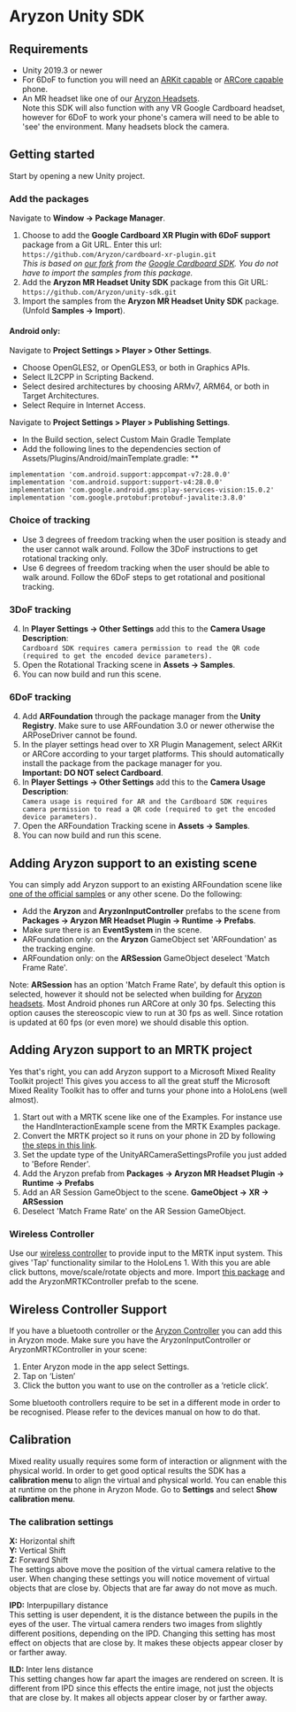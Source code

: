 # Aryzon Unity SDK
## Requirements
* Unity 2019.3 or newer
* For 6DoF to function you will need an [ARKit capable](https://developer.apple.com/library/archive/documentation/DeviceInformation/Reference/iOSDeviceCompatibility/DeviceCompatibilityMatrix/DeviceCompatibilityMatrix.html) or [ARCore capable](https://developers.google.com/ar/devices) phone.
* An MR headset like one of our [Aryzon Headsets](https://www.aryzon.com).<br>Note this SDK will also function with any VR Google Cardboard headset, however for 6DoF to work your phone's camera will need to be able to 'see' the environment. Many headsets block the camera.

## Getting started
Start by opening a new Unity project.
### Add the packages
Navigate to **Window -> Package Manager**.
1. Choose to add the **Google Cardboard XR Plugin with 6DoF support** package from a Git URL. Enter this url:<br>`https://github.com/Aryzon/cardboard-xr-plugin.git`<br>*This is based on [our fork](https://github.com/Aryzon/cardboard) from the [Google Cardboard SDK](https://github.com/googlevr/cardboard). You do not have to import the samples from this package.*
2. Add the **Aryzon MR Headset Unity SDK** package from this Git URL:<br>`https://github.com/Aryzon/unity-sdk.git`
3. Import the samples from the **Aryzon MR Headset Unity SDK** package. (Unfold **Samples -> Import**).

#### Android only:
Navigate to **Project Settings > Player > Other Settings**.
* Choose OpenGLES2, or OpenGLES3, or both in Graphics APIs.
* Select IL2CPP in Scripting Backend.
* Select desired architectures by choosing ARMv7, ARM64, or both in Target Architectures.
* Select Require in Internet Access.

Navigate to **Project Settings > Player > Publishing Settings**.
* In the Build section, select Custom Main Gradle Template
* Add the following lines to the dependencies section of Assets/Plugins/Android/mainTemplate.gradle:
**
```
implementation 'com.android.support:appcompat-v7:28.0.0'
implementation 'com.android.support:support-v4:28.0.0'
implementation 'com.google.android.gms:play-services-vision:15.0.2'
implementation 'com.google.protobuf:protobuf-javalite:3.8.0'
```

### Choice of tracking
* Use 3 degrees of freedom tracking when the user position is steady and the user cannot walk around. Follow the 3DoF instructions to get rotational tracking only.
* Use 6 degrees of freedom tracking when the user should be able to walk around. Follow the 6DoF steps to get rotational and positional tracking.

### 3DoF tracking
4. In **Player Settings -> Other Settings** add this to the **Camera Usage Description**:<br>`Cardboard SDK requires camera permission to read the QR code (required to get the encoded device parameters).`
5. Open the Rotational Tracking scene in **Assets -> Samples**.
6. You can now build and run this scene.

### 6DoF tracking
4. Add **ARFoundation** through the package manager from the **Unity Registry**. Make sure to use ARFoundation 3.0 or newer otherwise the ARPoseDriver cannot be found.
5. In the player settings head over to XR Plugin Management, select ARKit or ARCore according to your target platforms. This should automatically install the package from the package manager for you.<br>**Important: DO NOT select Cardboard**.
6. In **Player Settings -> Other Settings** add this to the **Camera Usage Description**:<br>`Camera usage is required for AR and the Cardboard SDK requires camera permission to read a QR code (required to get the encoded device parameters).`
7. Open the ARFoundation Tracking scene in **Assets -> Samples**.
8. You can now build and run this scene.

## Adding Aryzon support to an existing scene
You can simply add Aryzon support to an existing ARFoundation scene like [one of the official samples](https://github.com/Unity-Technologies/arfoundation-samples) or any other scene. Do the following:
* Add the **Aryzon** and **AryzonInputController** prefabs to the scene from **Packages -> Aryzon MR Headset Plugin -> Runtime -> Prefabs**.
* Make sure there is an **EventSystem** in the scene.
* ARFoundation only: on the **Aryzon** GameObject set 'ARFoundation' as the tracking engine.
* ARFoundation only: on the **ARSession** GameObject deselect 'Match Frame Rate'.

Note: **ARSession** has an option 'Match Frame Rate', by default this option is selected, however it should not be selected when building for [Aryzon headsets](https://www.aryzon.com). Most Android phones run ARCore at only 30 fps. Selecting this option causes the stereoscopic view to run at 30 fps as well. Since rotation is updated at 60 fps (or even more) we should disable this option.

## Adding Aryzon support to an MRTK project
Yes that's right, you can add Aryzon support to a Microsoft Mixed Reality Toolkit project! This gives you access to all the great stuff the Microsoft Mixed Reality Toolkit has to offer and turns your phone into a HoloLens (well almost).

1. Start out with a MRTK scene like one of the Examples. For instance use the HandInteractionExample scene from the MRTK Examples package.
2. Convert the MRTK project so it runs on your phone in 2D by following [the steps in this link](https://microsoft.github.io/MixedRealityToolkit-Unity/Documentation/CrossPlatform/UsingARFoundation.html).
3. Set the update type of the UnityARCameraSettingsProfile you just added to 'Before Render'.
4. Add the Aryzon prefab  from **Packages -> Aryzon MR Headset Plugin -> Runtime -> Prefabs**
5. Add an AR Session GameObject to the scene. **GameObject -> XR -> ARSession**
6. Deselect 'Match Frame Rate' on the AR Session GameObject.

### Wireless Controller
Use our [wireless controller](https://www.aryzon.com/aryzon-wireless-controller) to provide input to the MRTK input system. This gives 'Tap' functionality similar to the HoloLens 1. With this you are able click buttons, move/scale/rotate objects and more. Import [this package](https://github.com/Aryzon/unity-sdk/raw/main/Extras/AryzonMRTK.unitypackage) and add the AryzonMRTKController prefab to the scene.

## Wireless Controller Support
If you have a bluetooth controller or the [Aryzon Controller](https://www.aryzon.com/aryzon-wireless-controller) you can add this in Aryzon mode. Make sure you have the AryzonInputController or AryzonMRTKController in your scene:

1. Enter Aryzon mode in the app select Settings.
2. Tap on ‘Listen’
3. Click the button you want to use on the controller as a ‘reticle click’.

Some bluetooth controllers require to be set in a different mode in order to be recognised. Please refer to the devices manual on how to do that.

## Calibration
Mixed reality usually requires some form of interaction or alignment with the physical world. In order to get good optical results the SDK has a **calibration menu** to align the virtual and physical world. You can enable this at runtime on the phone in Aryzon Mode. Go to **Settings** and select **Show calibration menu**.

### The calibration settings
**X:** Horizontal shift<br>
**Y:** Vertical Shift<br>
**Z:** Forward Shift<br>
The settings above move the position of the virtual camera relative to the user. When changing these settings you will notice movement of virtual objects that are close by. Objects that are far away do not move as much.

**IPD:** Interpupillary distance<br>
This setting is user dependent, it is the distance between the pupils in the eyes of the user. The virtual camera renders two images from slightly different positions, depending on the IPD. Changing this setting has most effect on objects that are close by. It makes these objects appear closer by or farther away.

**ILD:** Inter lens distance<br>
This setting changes how far apart the images are rendered on screen. It is different from IPD since this effects the entire image, not just the objects that are close by. It makes all objects appear closer by or farther away.
